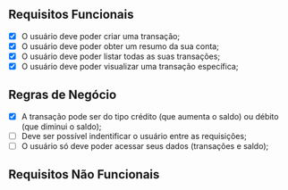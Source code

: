 ## Requisitos Funcionais

- [x] O usuário deve poder criar uma transação;
- [x] O usuário deve poder obter um resumo da sua conta;
- [x] O usuário deve poder listar todas as suas transações;
- [x] O usuário deve poder visualizar uma transação específica;

## Regras de Negócio

- [x] A transação pode ser do tipo crédito (que aumenta o saldo) ou débito (que diminui o saldo);
- [ ] Deve ser possível indentificar o usuário entre as requisições;
- [ ] O usuário só deve poder acessar seus dados (transações e saldo);

## Requisitos Não Funcionais
